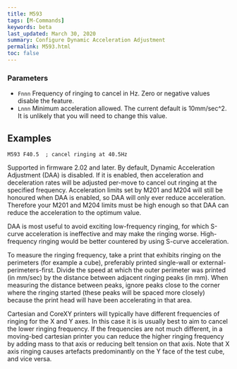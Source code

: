 ```yaml
---
title: M593
tags: [M-Commands] 
keywords: beta 
last_updated: March 30, 2020 
summary: Configure Dynamic Acceleration Adjustment 
permalink: M593.html
toc: false 
---
```



### Parameters

* `Fnnn` Frequency of ringing to cancel in Hz. Zero or negative values disable the feature.
* `Lnnn` Minimum acceleration allowed. The current default is 10mm/sec^2. It is unlikely that you will need to change this value.

## Examples

```
M593 F40.5  ; cancel ringing at 40.5Hz
```

Supported in firmware 2.02 and later. By default, Dynamic Acceleration Adjustment (DAA) is disabled. If it is enabled, then acceleration and deceleration rates will be adjusted per-move to cancel out ringing at the specified frequency.  Acceleration limits set by M201 and M204 will still be honoured when DAA is enabled, so DAA will only ever reduce acceleration. Therefore your M201 and M204 limits must be high enough so that DAA can reduce the acceleration to the optimum value.

DAA is most useful to avoid exciting low-frequency ringing, for which S-curve acceleration is ineffective and may make the ringing worse. High-frequency ringing would be better countered by using S-curve acceleration.

To measure the ringing frequency, take a print that exhibits ringing on the perimeters (for example a cube), preferably printed single-wall or external-perimeters-first. Divide the speed at which the outer perimeter was printed (in mm/sec) by the distance between adjacent ringing peaks (in mm). When measuring the distance between peaks, ignore peaks close to the corner where the ringing started (these peaks will be spaced more closely) because the print head will have been accelerating in that area.

Cartesian and CoreXY printers will typically have different frequencies of ringing for the X and Y axes. In this case it is is usually best to aim to cancel the lower ringing frequency. If the frequencies are not much different, in a moving-bed cartesian printer you can reduce the higher ringing frequency by adding mass to that axis or reducing belt tension on that axis. Note that X axis ringing causes artefacts predominantly on the Y face of the test cube, and vice versa.

